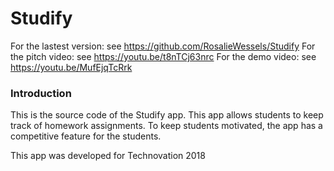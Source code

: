 # Studify

For the lastest version: see https://github.com/RosalieWessels/Studify
For the pitch video: see https://youtu.be/t8nTCj63nrc
For the demo video: see https://youtu.be/MufEjqTcRrk

### Introduction

This is the source code of the Studify app. This app allows students to keep track of homework assignments. To keep students motivated, the app has a competitive feature for the students. 

This app was developed for Technovation 2018
